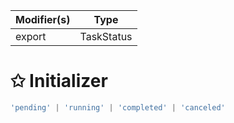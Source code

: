 | Modifier(s)                            | Type                     |
|----------------------------------------|--------------------------|
| export | TaskStatus |

# &#10025; Initializer

```ts
'pending' | 'running' | 'completed' | 'canceled'
```